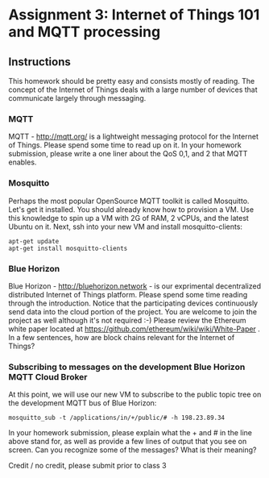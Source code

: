 # Assignment 3: Internet of Things 101 and MQTT processing

## Instructions
This homework should be pretty easy and consists mostly of reading. The concept of the Internet of Things deals with a large number of devices that communicate largely through messaging.

### MQTT 
MQTT - http://mqtt.org/ is a lightweight messaging protocol for the Internet of Things.  Please spend some time to read up on it.  In your homework submission, please write a one liner about the QoS 0,1, and 2 that MQTT enables.

### Mosquitto
Perhaps the most popular OpenSource MQTT toolkit is called Mosquitto.  Let's get it installed.  You should already know how to provision a VM. Use this knowledge to spin up a VM with 2G of RAM, 2 vCPUs, and the latest Ubuntu on it.  Next, ssh into your new VM and install mosquitto-clients:
```
apt-get update
apt-get install mosquitto-clients
```
### Blue Horizon
Blue Horizon - http://bluehorizon.network - is our exprimental decentralized distributed Internet of Things platform.  Please spend some time reading through the introduction. Notice that the participating devices continuously send data into the cloud portion of the project.  You are welcome to join the project as well although it's not required :-)  Please review the Ethereum white paper located at https://github.com/ethereum/wiki/wiki/White-Paper .  In a few sentences, how are block chains relevant for the Internet of Things?


### Subscribing to messages on the development  Blue Horizon MQTT Cloud Broker
At this point, we will use our new VM to subscribe to the public topic tree on the development MQTT bus of Blue Horizon:
```
mosquitto_sub -t /applications/in/+/public/# -h 198.23.89.34
```
In your homework submission, please explain what the + and # in the line above stand for, as well as provide a few lines of output that you see on screen.  Can you recognize some of the messages?  What is their meaning?

Credit / no credit, please submit prior to class 3
